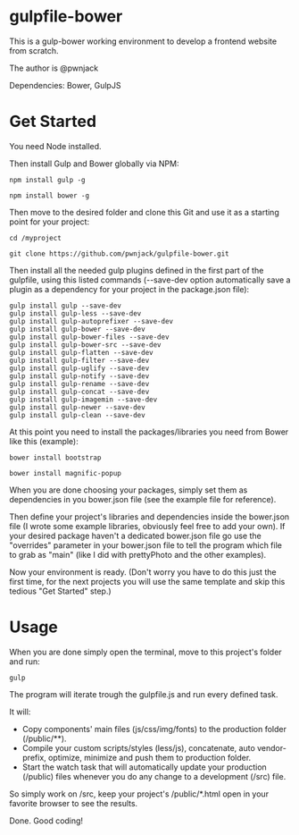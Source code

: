 gulpfile-bower
==============

This is a gulp-bower working environment to develop a frontend website from scratch.

The author is @pwnjack

Dependencies: Bower, GulpJS


Get Started
===========

You need Node installed.

Then install Gulp and Bower globally via NPM:

    npm install gulp -g

    npm install bower -g

Then move to the desired folder and clone this Git and use it as a starting point for your project:
    
    cd /myproject

    git clone https://github.com/pwnjack/gulpfile-bower.git

Then install all the needed gulp plugins defined in the first part of the gulpfile, using this listed commands (--save-dev option automatically save a plugin as a dependency for your project in the package.json file):

    gulp install gulp --save-dev
    gulp install gulp-less --save-dev
    gulp install gulp-autoprefixer --save-dev
    gulp install gulp-bower --save-dev
    gulp install gulp-bower-files --save-dev
    gulp install gulp-bower-src --save-dev
    gulp install gulp-flatten --save-dev
    gulp install gulp-filter --save-dev
    gulp install gulp-uglify --save-dev
    gulp install gulp-notify --save-dev
    gulp install gulp-rename --save-dev
    gulp install gulp-concat --save-dev
    gulp install gulp-imagemin --save-dev
    gulp install gulp-newer --save-dev
    gulp install gulp-clean --save-dev

At this point you need to install the packages/libraries you need from Bower like this (example):

    bower install bootstrap

    bower install magnific-popup

When you are done choosing your packages, simply set them as dependencies in you bower.json file (see the example file for reference).

Then define your project's libraries and dependencies inside the bower.json file (I wrote some example libraries, obviously feel free to add your own). If your desired package haven't a dedicated bower.json file go use the "overrides" parameter in your bower.json file to tell the program which file to grab as "main" (like I did with prettyPhoto and the other examples).

Now your environment is ready. (Don't worry you have to do this just the first time, for the next projects you will use the same template and skip this tedious "Get Started" step.)


Usage
=======

When you are done simply open the terminal, move to this project's folder and run:

    gulp

The program will iterate trough the gulpfile.js and run every defined task.

It will:

- Copy components' main files (js/css/img/fonts) to the production folder (/public/**).
- Compile your custom scripts/styles (less/js), concatenate, auto vendor-prefix, optimize, minimize and push them to production folder.
- Start the watch task that will automatically update your production (/public) files whenever you do any change to a development (/src) file.

So simply work on /src, keep your project's /public/*.html open in your favorite browser to see the results.

Done. Good coding!
